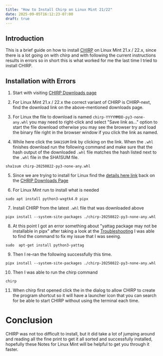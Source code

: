 ```yaml
---
title: "How to Install Chirp on Linux Mint 21/22"
date: 2025-09-05T16:12:23-07:00
draft: true
---
```


## Introduction 
This is a brief guide on how to install [CHIRP](https://chirpmyradio.com/projects/chirp/wiki/Home) on Linux Mint 21.x / 22.x, since there is a lot going on with chirp and with following the current instructions results in errors so in short this is what worked for me the last time I tried to install CHIRP.

## Installation with Errors

1. Start with visiting [CHIRP Downloads page](https://chirpmyradio.com/projects/chirp/wiki/Download)
2. For Linux Mint 21.x / 22.x the correct variant of CHIRP is CHIRP-next, find the download link on the above-mentioned downloads page. 
3. For Linux the file to download is named `chirp-YYYYMMDD-py3-none-any.whl` you may need to right-click and select "Save link as..." option to start the file download otherwise you may see the browser try and load the binary file right in the browser window if you click the link as named.

4. While here click the `SHA1SUM` link by clicking on the link.  When the `.whl` finishes download run the following command and make sure that the hash output of the downloaded `.whl` file  matches the hash listed next to the `.whl` file in the SHA1SUM file.

```
sha1sum chirp-20250822-py3-none-any.whl
```

5. Since we are trying to install for Linux find the [details here link](https://chirpmyradio.com/projects/chirp/wiki/ChirpOnLinux) back on the [CHRIP Downloads Page](https://chirpmyradio.com/projects/chirp/wiki/Download#)

6. For Linux Mint run to install what is needed
```
sudo apt install python3-wxgtk4.0 pipx
```

7. Install CHIRP from the latest `.whl` file that was downloaded above 

```
pipx install --system-site-packages ./chirp-20250822-py3-none-any.whl
```

8. At this point I got an error something about "yattag package may not be installable in pipx" after taking a look at the [Troubleshooting](https://chirpmyradio.com/projects/chirp/wiki/ChirpOnLinux#Troubleshooting) I was able to find the command to fix my issue that I was seeing. 

```
sudo  apt-get install python3-yattag
```
9. Then I re-ran the following successfully this time.

```
pipx install --system-site-packages ./chirp-20250822-py3-none-any.whl
```

10. Then I was able to run the chirp command 

```chirp```

11. When chirp first opened click the in the dialog to allow CHIRP to create the program shortcut so it will have a launcher icon that you can search for  be able to start CHIRP without using the terminal each time.


# Conclusion 

CHIRP was not too difficult to install, but it did take a lot of jumping around and reading all the fine print to get it all sorted and successfully installed, hopefully these Notes for Linux Mint will be helpful to get you through it faster.
